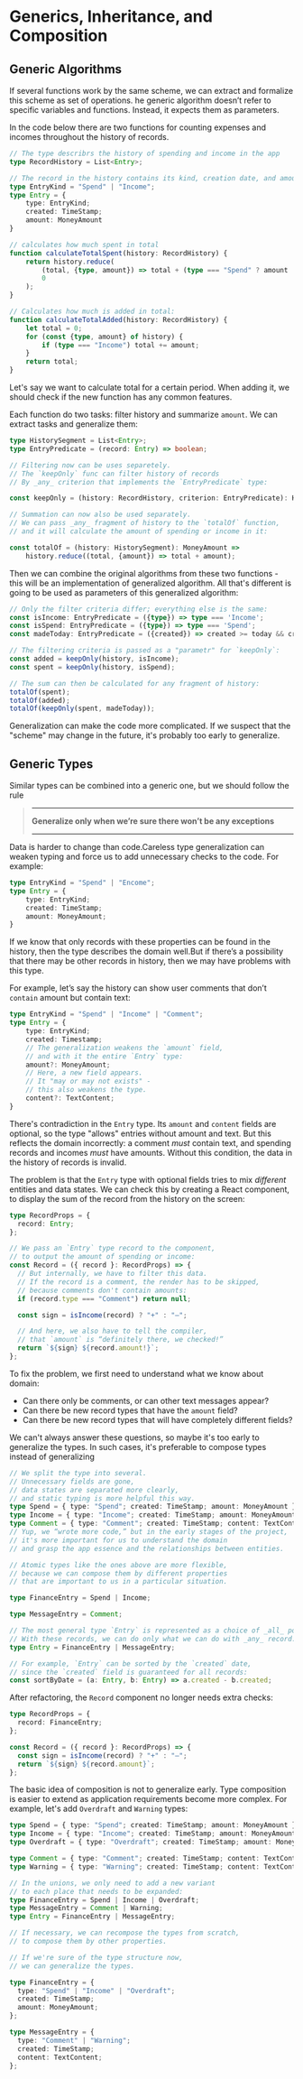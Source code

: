 # Generics, Inheritance, and Composition

## Generic Algorithms
If several functions work by the same scheme, we can extract and formalize this scheme
as set of operations.
he generic algorithm doesn’t refer to specific variables and functions. Instead, it expects them as parameters.

In the code below there are two functions for counting expenses and incomes
throughout the history of records.


```typescript
// The type describrs the history of spending and income in the app
type RecordHistory = List<Entry>;

// The record in the history contains its kind, creation date, and amount:
type EntryKind = "Spend" | "Income";
type Entry = {
    type: EntryKind;
    created: TimeStamp;
    amount: MoneyAmount
}

// calculates how much spent in total
function calculateTotalSpent(history: RecordHistory) {
    return history.reduce(
        (total, {type, amount}) => total + (type === "Spend" ? amount : 0),
        0
    );
}

// Calculates how much is added in total:
function calculateTotalAdded(history: RecordHistory) {
    let total = 0;
    for (const {type, amount} of history) {
        if (type === "Income") total += amount;
    }
    return total;
}
```

Let's say we want to calculate total for a certain period.
When adding it, we should check if the new function has any common features.

Each function do two tasks: filter history and summarize `amount`.
We can extract tasks and generalize them:

```typescript
type HistorySegment = List<Entry>;
type EntryPredicate = (record: Entry) => boolean;

// Filtering now can be uses separetely.
// The `keepOnly` func can filter history of records
// By _any_ criterion that implements the `EntryPredicate` type:

const keepOnly = (history: RecordHistory, criterion: EntryPredicate): HistorySegment => history.filter(criterion);

// Summation can now also be used separately.
// We can pass _any_ fragment of history to the `totalOf` function,
// and it will calculate the amount of spending or income in it:

const totalOf = (history: HistorySegment): MoneyAmount =>
    history.reduce((total, {amount}) => total + amount);
```

Then we can combine the original algorithms from these two functions - this will be an implementation of generalized
algorithm.
All that's different is going to be used as parameters of this generalized algorithm:

```typescript
// Only the filter criteria differ; everything else is the same:
const isIncome: EntryPredicate = ({type}) => type === 'Income';
const isSpend: EntryPredicate = ({type}) => type === 'Spend';
const madeToday: EntryPredicate = ({created}) => created >= today && created < tommorow;

// The filtering criteria is passed as a "parametr" for `keepOnly`:
const added = keepOnly(history, isIncome);
const spent = keepOnly(history, isSpend);

// The sum can then be calculated for any fragment of history:
totalOf(spent);
totalOf(added);
totalOf(keepOnly(spent, madeToday));
```

Generalization can make the code more complicated. If we suspect that the "scheme" may change in the future, it's
probably too early to generalize.

## Generic Types
Similar types can be combined into a generic one, but we should follow the rule

> ********************
> **Generalize only when we’re sure there won’t be any exceptions**
> ********************

Data is harder to change than code.Careless type generalization can weaken typing and force us 
to add unnecessary checks to the code.
For example: 

```typescript
type EntryKind = "Spend" | "Encome";
type Entry = {
    type: EntryKind;
    created: TimeStamp;
    amount: MoneyAmount;
}
```

If we know that only records with these properties can be found in the history, then the type
describes the domain well.But if there’s a possibility that there may be other records in history, then we may have problems with this type.

For example, let’s say the history can show user comments that don’t `contain` amount but contain text:

```typescript
type EntryKind = "Spend" | "Income" | "Comment";
type Entry = {
    type: EntryKind;
    created: Timestamp;
    // The generalization weakens the `amount` field,
    // and with it the entire `Entry` type:
    amount?: MoneyAmount;
    // Here, a new field appears.
    // It "may or may not exists" - 
    // this also weakens the type.
    content?: TextContent;
}
```

There's contradiction in the `Entry` type. Its `amount` and `content` fields are optional,
so the type "allows" entries without amount and text.
But this reflects the domain incorrectly: a comment _must_ contain text, and spending records and incomes _must_ have amounts.
Without this condition, the data in the history of records is invalid.

The problem is that the `Entry` type with optional fields tries to mix _different_ entities and data states.
We can check this by creating a React component, to display the sum of the record from the history on the screen:

```typescript
type RecordProps = {
  record: Entry;
};

// We pass an `Entry` type record to the component,
// to output the amount of spending or income:
const Record = ({ record }: RecordProps) => {
  // But internally, we have to filter this data.
  // If the record is a comment, the render has to be skipped,
  // because comments don't contain amounts:
  if (record.type === "Comment") return null;

  const sign = isIncome(record) ? "+" : "–";

  // And here, we also have to tell the compiler,
  // that `amount` is “definitely there, we checked!”
  return `${sign} ${record.amount!}`;
};
```

To fix the problem, we first need to understand what we know about domain:

- Can there only be comments, or can other text messages appear?
- Can there be new record types that have the `amount` field?
- Can there be new record types that will have completely different fields?

We can't always answer these questions, so maybe it's too early to generalize the types.
In such cases, it's preferable to compose types instead of generalizing

```typescript
// We split the type into several.
// Unnecessary fields are gone,
// data states are separated more clearly,
// and static typing is more helpful this way.
type Spend = { type: "Spend"; created: TimeStamp; amount: MoneyAmount };
type Income = { type: "Income"; created: TimeStamp; amount: MoneyAmount };
type Comment = { type: "Comment"; created: TimeStamp; content: TextContent };
// Yup, we “wrote more code,” but in the early stages of the project,
// it's more important for us to understand the domain
// and grasp the app essence and the relationships between entities.

// Atomic types like the ones above are more flexible,
// because we can compose them by different properties
// that are important to us in a particular situation.

type FinanceEntry = Spend | Income;

type MessageEntry = Comment;

// The most general type `Entry` is represented as a choice of _all_ possible options.
// With these records, we can do only what we can do with _any_ record:
type Entry = FinanceEntry | MessageEntry;

// For example, `Entry` can be sorted by the `created` date,
// since the `created` field is guaranteed for all records:
const sortByDate = (a: Entry, b: Entry) => a.created - b.created;
```

After refactoring, the `Record` component no longer needs extra checks:

```typescript
type RecordProps = {
  record: FinanceEntry;
};

const Record = ({ record }: RecordProps) => {
  const sign = isIncome(record) ? "+" : "–";
  return `${sign} ${record.amount}`;
};
```

The basic idea of composition is not to generalize early.
Type composition is easier to extend as application requirements become more complex.
For example, let's add `Overdraft` and `Warning` types:

```typescript
type Spend = { type: "Spend"; created: TimeStamp; amount: MoneyAmount };
type Income = { type: "Income"; created: TimeStamp; amount: MoneyAmount };
type Overdraft = { type: "Overdraft"; created: TimeStamp; amount: MoneyAmount }; // New.

type Comment = { type: "Comment"; created: TimeStamp; content: TextContent };
type Warning = { type: "Warning"; created: TimeStamp; content: TextContent }; // New.

// In the unions, we only need to add a new variant
// to each place that needs to be expanded:
type FinanceEntry = Spend | Income | Overdraft;
type MessageEntry = Comment | Warning;
type Entry = FinanceEntry | MessageEntry;

// If necessary, we can recompose the types from scratch,
// to compose them by other properties.
```

```typescript
// If we're sure of the type structure now,
// we can generalize the types.

type FinanceEntry = {
  type: "Spend" | "Income" | "Overdraft";
  created: TimeStamp;
  amount: MoneyAmount;
};

type MessageEntry = {
  type: "Comment" | "Warning";
  created: TimeStamp;
  content: TextContent;
};
```
